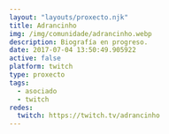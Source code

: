```yaml
---
layout: "layouts/proxecto.njk"
title: Adrancinho
img: /img/comunidade/adrancinho.webp
description: Biografía en progreso.
date: 2017-07-04 13:50:49.905922
active: false
platform: twitch
type: proxecto
tags:
  - asociado
  - twitch
redes:
  twitch: https://twitch.tv/adrancinho
---
```

